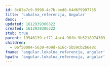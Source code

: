 ```yaml
---
id: 8c83a7c9-9998-4c7b-bed8-64d6f9907755
title: 'Lokalna_referencja, Angular'
desc: ''
updated: 1612939306322
created: 1612939306322
stub: true
parent: 19546139-cf71-4ac4-96fb-9b5218974303
children:
  - 06f50084-5639-409d-a16c-5b59cb2b6e8c
fname: 'angular.lokalna_referencja, angular'
hpath: 'angular.lokalna_referencja, angular'
---
```



